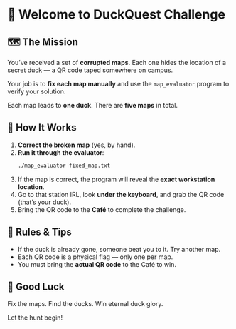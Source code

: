 # 🦆 Welcome to DuckQuest Challenge

## 🗺️ The Mission
You’ve received a set of **corrupted maps**. Each one hides the location of a secret duck — a QR code taped somewhere on campus.

Your job is to **fix each map manually** and use the `map_evaluator` program to verify your solution.

Each map leads to **one duck**. There are **five maps** in total.

## 🧩 How It Works

1. **Correct the broken map** (yes, by hand).
2. **Run it through the evaluator**:
   ```bash
   ./map_evaluator fixed_map.txt
   ```
3. If the map is correct, the program will reveal the **exact workstation location**.
4. Go to that station IRL, look **under the keyboard**, and grab the QR code (that’s your duck).
5. Bring the QR code to the **Café** to complete the challenge.

## 🏁 Rules & Tips
- If the duck is already gone, someone beat you to it. Try another map.
- Each QR code is a physical flag — only one per map.
- You must bring the **actual QR code** to the Café to win.

## 🐣 Good Luck
Fix the maps. Find the ducks. Win eternal duck glory.

Let the hunt begin!
